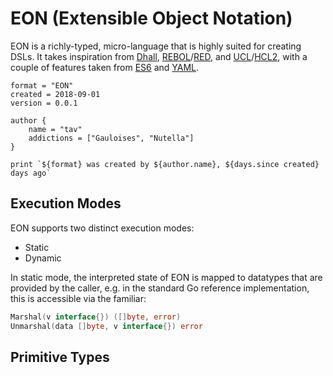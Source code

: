 # EON (Extensible Object Notation)

EON is a richly-typed, micro-language that is highly suited for creating DSLs.
It takes inspiration from [Dhall], [REBOL]/[RED], and [UCL]/[HCL2], with a
couple of features taken from [ES6] and [YAML].

```hcl
format = "EON"
created = 2018-09-01
version = 0.0.1

author {
    name = "tav"
    addictions = ["Gauloises", "Nutella"]
}

print `${format} was created by ${author.name}, ${days.since created} days ago`
```

## Execution Modes

EON supports two distinct execution modes:

- Static
- Dynamic

In static mode, the interpreted state of EON is mapped to datatypes that are
provided by the caller, e.g. in the standard Go reference implementation, this
is accessible via the familiar:

```go
Marshal(v interface{}) ([]byte, error)
Unmarshal(data []byte, v interface{}) error
```

## Primitive Types

[dhall]: https://github.com/dhall-lang/dhall-lang
[es6]: https://github.com/lukehoban/es6features
[hcl2]: https://github.com/hashicorp/hcl2
[rebol]: https://en.wikipedia.org/wiki/Rebol
[red]: https://www.red-lang.org/
[ucl]: https://github.com/vstakhov/libucl
[yaml]: http://yaml.org/
